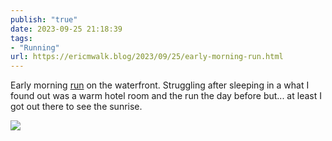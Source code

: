 ```yaml
---
publish: "true"
date: 2023-09-25 21:18:39
tags:
- "Running"
url: https://ericmwalk.blog/2023/09/25/early-morning-run.html
---
```

Early morning [run](https://strava.com/activities/9916618004)  on the waterfront. Struggling after sleeping in a what I found out was a warm hotel room and the run the day before but... at least I got out there to see the sunrise.

![](https://ericmwalk.blog/uploads/2023/60f94bd7-8c1a-4489-91a3-930fcce2d893.jpg)